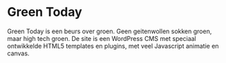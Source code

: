 <!--
  id: 2158
  slug: green-today
  type: fortpolio
  categories: javascript, HTML/CSS, video, graphic design, interaction design, backend
  tags: CMS, CSS, HTML, Javascript, Wordpress, concept
  clients: 
  collaboration: 
  prizes: 
  thumbnail: greentoday0.jpg
  image: greentoday0.jpg
  images: greentoday1.jpg, greentoday2.jpg, greentoday3.jpg, greentoday0.jpg
  inCv: true
  inPortfolio: false
  dateFrom: 2010-10-01
  dateTo: 2010-11-01
-->

# Green Today

<p>Green Today is een beurs over groen. Geen geitenwollen sokken groen, maar high tech groen. De site is een WordPress CMS met speciaal ontwikkelde HTML5 templates en plugins, met veel Javascript animatie en canvas.</p>